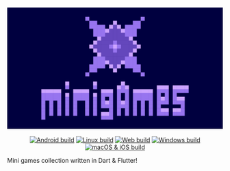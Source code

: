 <p align="center"><img src="arts/minigames-main.webp"></p>

<p align="center">
    <a href="https://github.com/z7workbench/minigames/actions/workflows/android.yml"><img alt="Android build" src="https://github.com/z7workbench/minigames/actions/workflows/android.yml/badge.svg"></a>
    <a href="https://github.com/z7workbench/minigames/actions/workflows/linux.yml"><img alt="Linux build" src="https://github.com/z7workbench/minigames/actions/workflows/linux.yml/badge.svg"></a>
    <a href="https://github.com/z7workbench/minigames/actions/workflows/web.yml"><img alt="Web build" src="https://github.com/z7workbench/minigames/actions/workflows/web.yml/badge.svg"></a>
    <a href="https://github.com/z7workbench/minigames/actions/workflows/windows.yml"><img alt="Windows build" src="https://github.com/z7workbench/minigames/actions/workflows/windows.yml/badge.svg"></a>
    <a href="https://github.com/z7workbench/minigames/actions/workflows/macios.yml"><img alt="macOS & iOS build" src="https://github.com/z7workbench/minigames/actions/workflows/macios.yml/badge.svg"></a>
</p>

Mini games collection written in Dart & Flutter! 
